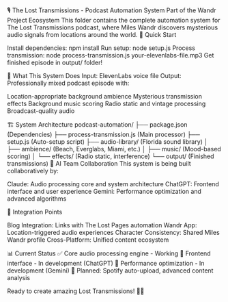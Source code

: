 🎙️ The Lost Transmissions - Podcast Automation System
Part of the Wandr Project Ecosystem
This folder contains the complete automation system for The Lost Transmissions podcast, where Miles Wandr discovers mysterious audio signals from locations around the world.
🚀 Quick Start

Install dependencies: npm install
Run setup: node setup.js
Process transmission: node process-transmission.js your-elevenlabs-file.mp3
Get finished episode in output/ folder!

🎯 What This System Does
Input: ElevenLabs voice file
Output: Professionally mixed podcast episode with:

Location-appropriate background ambience
Mysterious transmission effects
Background music scoring
Radio static and vintage processing
Broadcast-quality audio

🏗️ System Architecture
podcast-automation/
├── package.json              (Dependencies)
├── process-transmission.js   (Main processor)
├── setup.js                 (Auto-setup script)
├── audio-library/           (Florida sound library)
│   ├── ambience/           (Beach, Everglabs, Miami, etc.)
│   ├── music/              (Mood-based scoring)
│   └── effects/            (Radio static, interference)
└── output/                 (Finished transmissions)
🤖 AI Team Collaboration
This system is being built collaboratively by:

Claude: Audio processing core and system architecture
ChatGPT: Frontend interface and user experience
Gemini: Performance optimization and advanced algorithms

🔗 Integration Points

Blog Integration: Links with The Lost Pages automation
Wandr App: Location-triggered audio experiences
Character Consistency: Shared Miles Wandr profile
Cross-Platform: Unified content ecosystem

📊 Current Status
✅ Core audio processing engine - Working
🔄 Frontend interface - In development (ChatGPT)
🔄 Performance optimization - In development (Gemini)
📅 Planned: Spotify auto-upload, advanced content analysis

Ready to create amazing Lost Transmissions! 🚀📡
